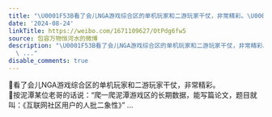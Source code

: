 ```yaml
---
title: "\U0001F53B看了会儿NGA游戏综合区的单机玩家和二游玩家干仗，非常精彩。\U0001F53B按泥潭某位老哥的话说：“爬一爬泥潭游戏区的长期数据，能写篇论文，题目就叫：《互联网社..."
date: '2024-08-24'
linkTitle: https://weibo.com/1671109627/OtPdg6fw5
source: 包容万物恒河水的微博
description: "\U0001F53B看了会儿NGA游戏综合区的单机玩家和二游玩家干仗，非常精彩。<br>\U0001F53B按泥潭某位老哥的话说：“爬一爬泥潭游戏区的长期数据，能写篇论文，题目就叫：《互联网社区用户的人批二象性》”
  \ ..."
disable_comments: true
---
```

🔻看了会儿NGA游戏综合区的单机玩家和二游玩家干仗，非常精彩。<br>🔻按泥潭某位老哥的话说：“爬一爬泥潭游戏区的长期数据，能写篇论文，题目就叫：《互联网社区用户的人批二象性》”  ...